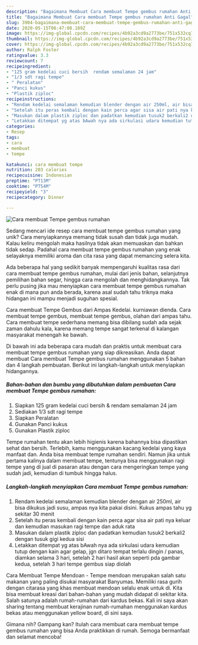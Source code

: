 ```yaml
---
description: "Bagaimana Membuat Cara membuat Tempe gembus rumahan Anti Gagal"
title: "Bagaimana Membuat Cara membuat Tempe gembus rumahan Anti Gagal"
slug: 3904-bagaimana-membuat-cara-membuat-tempe-gembus-rumahan-anti-gagal
date: 2020-05-15T06:47:08.189Z
image: https://img-global.cpcdn.com/recipes/4b92a3cd9a2773be/751x532cq70/cara-membuat-tempe-gembus-rumahan-foto-resep-utama.jpg
thumbnail: https://img-global.cpcdn.com/recipes/4b92a3cd9a2773be/751x532cq70/cara-membuat-tempe-gembus-rumahan-foto-resep-utama.jpg
cover: https://img-global.cpcdn.com/recipes/4b92a3cd9a2773be/751x532cq70/cara-membuat-tempe-gembus-rumahan-foto-resep-utama.jpg
author: Ralph Foster
ratingvalue: 3.3
reviewcount: 7
recipeingredient:
- "125 gram kedelai cuci bersih  rendam semalaman 24 jam"
- "1/3 sdt ragi tempe"
- " Peralatan"
- "Panci kukus"
- "Plastik ziploc"
recipeinstructions:
- "Rendam kedelai semalaman kemudian blender dengan air 250ml, air bisa dikukus jadi susu, ampas nya kita pakai disini. Kukus ampas tahu yg sekitar 30 menit"
- "Setelah itu peras kembali dengan kain perca agar sisa air pati nya keluar dan kemudian masukan ragi tempe dan aduk rata"
- "Masukan dalam plastik ziploc dan padatkan kemudian tusuk2 berkali2 dengan tusuk gigi kedua sisi"
- "Letakkan ditempat yg atas bAwah nya ada sirkulasi udara kemudian tutup dengan kain agar gelap, jgn ditaro tempat terlalu dingin / panas, diamkan selama 3 hari, setelah 2 hari hasil akan seperti pda gambar kedua, setelah 3 hari tempe gembus siap diolah"
categories:
- Resep
tags:
- cara
- membuat
- tempe

katakunci: cara membuat tempe 
nutrition: 203 calories
recipecuisine: Indonesian
preptime: "PT13M"
cooktime: "PT54M"
recipeyield: "3"
recipecategory: Dinner

---
```



![Cara membuat Tempe gembus rumahan](https://img-global.cpcdn.com/recipes/4b92a3cd9a2773be/751x532cq70/cara-membuat-tempe-gembus-rumahan-foto-resep-utama.jpg)

Sedang mencari ide resep cara membuat tempe gembus rumahan yang unik? Cara menyiapkannya memang tidak susah dan tidak juga mudah. Kalau keliru mengolah maka hasilnya tidak akan memuaskan dan bahkan tidak sedap. Padahal cara membuat tempe gembus rumahan yang enak selayaknya memiliki aroma dan cita rasa yang dapat memancing selera kita.

Ada beberapa hal yang sedikit banyak mempengaruhi kualitas rasa dari cara membuat tempe gembus rumahan, mulai dari jenis bahan, selanjutnya pemilihan bahan segar, hingga cara mengolah dan menghidangkannya. Tak perlu pusing jika mau menyiapkan cara membuat tempe gembus rumahan enak di mana pun anda berada, karena asal sudah tahu triknya maka hidangan ini mampu menjadi suguhan spesial.

Cara membuat Tempe Gembus dari Ampas Kedelai. kurniawan dienda. Cara membuat tempe gembus, membuat tempe gembus, olahan dari ampas tahu. Cara membuat tempe sederhana memang bisa dibilang sudah ada sejak zaman dahulu kala, karena memang tempe sangat terkenal di kalangan masyarakat menengah ke bawah.


Di bawah ini ada beberapa cara mudah dan praktis untuk membuat cara membuat tempe gembus rumahan yang siap dikreasikan. Anda dapat membuat Cara membuat Tempe gembus rumahan menggunakan 5 bahan dan 4 langkah pembuatan. Berikut ini langkah-langkah untuk menyiapkan hidangannya.

<!--inarticleads1-->

##### Bahan-bahan dan bumbu yang dibutuhkan dalam pembuatan Cara membuat Tempe gembus rumahan:

1. Siapkan 125 gram kedelai cuci bersih &amp; rendam semalaman 24 jam
1. Sediakan 1/3 sdt ragi tempe
1. Siapkan  Peralatan
1. Gunakan Panci kukus
1. Gunakan Plastik ziploc


Tempe rumahan tentu akan lebih higienis karena bahannya bisa dipastikan sehat dan bersih. Terlebih, kamu menggunakan kacang kedelai yang kaya manfaat dan. Anda bisa membuat tempe rumahan sendiri. Namun jika untuk pertama kalinya dalam membuat tempe, tentunya bisa menggunakan ragi tempe yang di jual di pasaran atau dengan cara mengeringkan tempe yang sudah jadi, kemudian di tumbuk hingga halus. 

<!--inarticleads2-->

##### Langkah-langkah menyiapkan Cara membuat Tempe gembus rumahan:

1. Rendam kedelai semalaman kemudian blender dengan air 250ml, air bisa dikukus jadi susu, ampas nya kita pakai disini. Kukus ampas tahu yg sekitar 30 menit
1. Setelah itu peras kembali dengan kain perca agar sisa air pati nya keluar dan kemudian masukan ragi tempe dan aduk rata
1. Masukan dalam plastik ziploc dan padatkan kemudian tusuk2 berkali2 dengan tusuk gigi kedua sisi
1. Letakkan ditempat yg atas bAwah nya ada sirkulasi udara kemudian tutup dengan kain agar gelap, jgn ditaro tempat terlalu dingin / panas, diamkan selama 3 hari, setelah 2 hari hasil akan seperti pda gambar kedua, setelah 3 hari tempe gembus siap diolah


Cara Membuat Tempe Mendoan - Tempe mendoan merupakan salah satu makanan yang paling disukai masyarakat Banyumas. Memiliki rasa gurih dengan citarasa yang khas membuat mendoan selalu enak untuk di. Kita bisa membuat kreasi dari bahan-bahan yang mudah didapat di sekitar kita. Salah satunya adalah rumah-rumahan dari kardus bekas. Kali ini saya akan sharing tentang membuat kerajinan rumah-rumahan menggunakan kardus bekas atau menggunakan yellow board, di sini saya. 

Gimana nih? Gampang kan? Itulah cara membuat cara membuat tempe gembus rumahan yang bisa Anda praktikkan di rumah. Semoga bermanfaat dan selamat mencoba!
